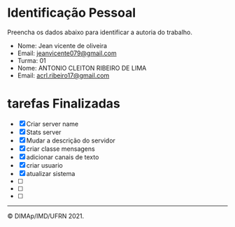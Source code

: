 # Identificação Pessoal

Preencha os dados abaixo para identificar a autoria do trabalho.

- Nome: Jean vicente de oliveira
- Email: jeanvicente079@gmail.com
- Turma: 01
- Nome: ANTONIO CLEITON RIBEIRO DE LIMA
- Email: acrl.ribeiro17@gmail.com
# tarefas Finalizadas
- [x] Criar server name
- [x] Stats server 
- [x] Mudar a descrição do servidor 
- [x] criar classe mensagens 
- [x] adicionar canais de texto 
- [x] criar usuario
- [x] atualizar sistema
- [ ] 
- [ ] 
- [ ] 

--------
&copy; DIMAp/IMD/UFRN 2021.
